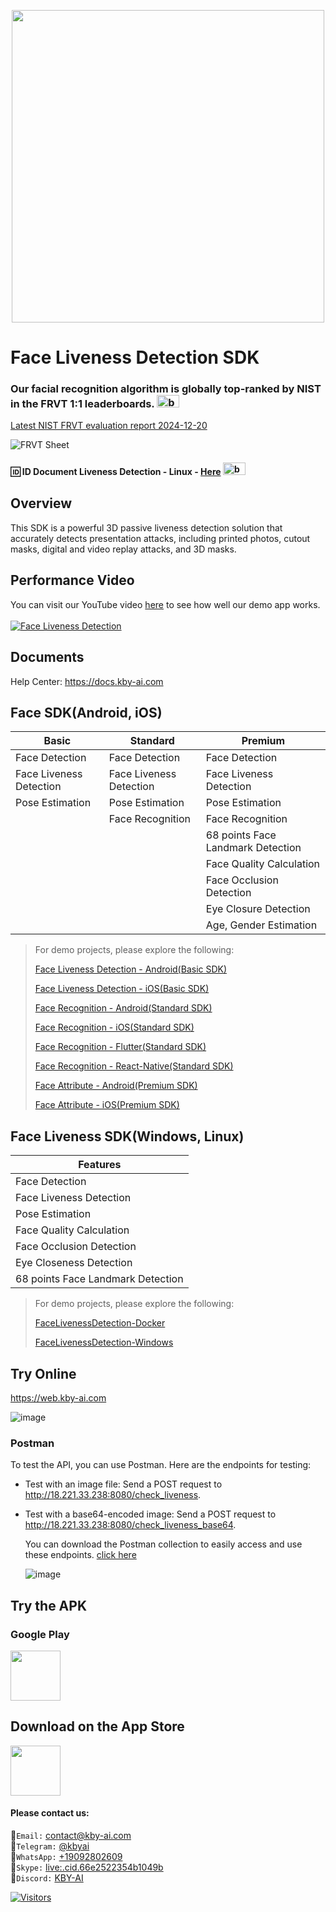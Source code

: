 <p align="center">
  <a href="https://play.google.com/store/apps/dev?id=7086930298279250852" target="_blank">
    <img alt="" src="https://github-production-user-asset-6210df.s3.amazonaws.com/125717930/246971879-8ce757c3-90dc-438d-807f-3f3d29ddc064.png" width=500/>
  </a>  
</p>

# Face Liveness Detection SDK

### Our facial recognition algorithm is globally top-ranked by NIST in the FRVT 1:1 leaderboards. <span><img src="https://github.com/kby-ai/.github/assets/125717930/bcf351c5-8b7a-496e-a8f9-c236eb8ad59e" alt="badge" width="36" height="20"></span>  
[Latest NIST FRVT evaluation report 2024-12-20](https://pages.nist.gov/frvt/html/frvt11.html)  

![FRVT Sheet](https://github.com/user-attachments/assets/16b4cee2-3a91-453f-94e0-9e81262393d7)

#### 🆔 ID Document Liveness Detection - Linux - [Here](https://web.kby-ai.com)  <span><img src="https://github.com/kby-ai/.github/assets/125717930/bcf351c5-8b7a-496e-a8f9-c236eb8ad59e" alt="badge" width="36" height="20"></span>

## Overview
This SDK is a powerful 3D passive liveness detection solution that accurately detects presentation attacks, including printed photos, cutout masks, digital and video replay attacks, and 3D masks.

## Performance Video

You can visit our YouTube video [here](https://www.youtube.com/watch?v=F7c5ZqtbIsA) to see how well our demo app works.</br></br>
[![Face Liveness Detection](https://img.youtube.com/vi/F7c5ZqtbIsA/0.jpg)](https://www.youtube.com/watch?v=F7c5ZqtbIsA)

## Documents
Help Center: https://docs.kby-ai.com

## Face SDK(Android, iOS)

  | Basic      | Standard | Premium |
  |------------------|------------------|------------------|
  | Face Detection        | Face Detection    | Face Detection |
  | Face Liveness Detection        | Face Liveness Detection    | Face Liveness Detection |
  | Pose Estimation        | Pose Estimation    | Pose Estimation |
  |         | Face Recognition    | Face Recognition |
  |         |         | 68 points Face Landmark Detection |
  |         |         | Face Quality Calculation |
  |         |         | Face Occlusion Detection |
  |         |         | Eye Closure Detection |
  |         |         | Age, Gender Estimation |

> For demo projects, please explore the following:
> 
> [Face Liveness Detection - Android(Basic SDK)](https://github.com/kby-ai/FaceLivenessDetection-Android)
> 
> [Face Liveness Detection - iOS(Basic SDK)](https://github.com/kby-ai/FaceLivenessDetection-iOS)
> 
> [Face Recognition - Android(Standard SDK)](https://github.com/kby-ai/FaceRecognition-Android)
> 
> [Face Recognition - iOS(Standard SDK)](https://github.com/kby-ai/FaceRecognition-iOS)
> 
> [Face Recognition - Flutter(Standard SDK)](https://github.com/kby-ai/FaceRecognition-Flutter)
>
> [Face Recognition - React-Native(Standard SDK)](https://github.com/kby-ai/FaceRecognition-React-Native)
> 
> [Face Attribute - Android(Premium SDK)](https://github.com/kby-ai/FaceAttribute-Android)
> 
> [Face Attribute - iOS(Premium SDK)](https://github.com/kby-ai/FaceAttribute-iOS)

## Face Liveness SDK(Windows, Linux)

  | Features      |
  |------------------|
  | Face Detection        |
  | Face Liveness Detection        |
  | Pose Estimation        |
  | Face Quality Calculation        |
  | Face Occlusion Detection        |
  | Eye Closeness Detection        |
  | 68 points Face Landmark Detection        |
  
> For demo projects, please explore the following:
> 
> [FaceLivenessDetection-Docker](https://github.com/kby-ai/FaceLivenessDetection-Docker)
> 
> [FaceLivenessDetection-Windows](https://github.com/kby-ai/FaceLivenessDetection-Windows)

## Try Online
https://web.kby-ai.com

![image](https://github.com/kby-ai/FaceLivenessDetection-Docker/assets/125717930/4fd2c1ca-3552-4c6e-b8c2-4a12d7c92ca6)

### Postman
  To test the API, you can use Postman. Here are the endpoints for testing:
  - Test with an image file: Send a POST request to http://18.221.33.238:8080/check_liveness.
  - Test with a base64-encoded image: Send a POST request to http://18.221.33.238:8080/check_liveness_base64.

    You can download the Postman collection to easily access and use these endpoints. [click here](https://github.com/kby-ai/FaceLivenessDetection-Docker/blob/main/postman/kby-ai-live.postman_collection.json)
    
    ![image](https://github.com/kby-ai/FaceLivenessDetection-Docker/assets/125717930/b24b1145-08af-46ca-8ffa-65aa020749b4)

## Try the APK

### Google Play

<a href="https://play.google.com/store/apps/details?id=com.kbyai.facelivedemo" target="_blank">
  <img alt="" src="https://user-images.githubusercontent.com/125717930/230804673-17c99e7d-6a21-4a64-8b9e-a465142da148.png" height=80/>
</a>

## Download on the App Store
<a href="https://apps.apple.com/us/app/face-liveness-detection/id6448392118" target="_blank">
  <img alt="" src="https://user-images.githubusercontent.com/125717930/235276083-d20fe057-214d-497c-a431-4569bbeed2fe.png" height=80/>
</a>

#### Please contact us:</br>
🧙`Email:` contact@kby-ai.com</br>
🧙`Telegram:` [@kbyai](https://t.me/kbyai)</br>
🧙`WhatsApp:` [+19092802609](https://wa.me/+19092802609)</br>
🧙`Skype:` [live:.cid.66e2522354b1049b](https://join.skype.com/invite/OffY2r1NUFev)</br>
🧙`Discord:` [KBY-AI](https://discord.gg/CgHtWQ3k9T)</br>

[![Visitors](https://api.visitorbadge.io/api/combined?path=https%3A%2F%2Fgithub.com%2Fkby-ai%2FFace-Liveness-Detection-SDK&countColor=%23263759)](https://visitorbadge.io/status?path=https%3A%2F%2Fgithub.com%2Fkby-ai%2FFace-Liveness-Detection-SDK)
